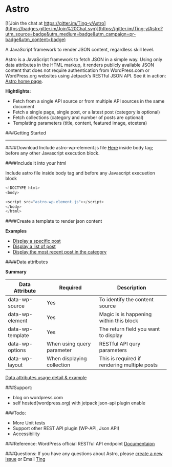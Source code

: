 Astro
=====

[![Join the chat at https://gitter.im/Ting-y/Astro](https://badges.gitter.im/Join%20Chat.svg)](https://gitter.im/Ting-y/Astro?utm_source=badge&utm_medium=badge&utm_campaign=pr-badge&utm_content=badge)

A JavaScript framework to render JSON content, regardless skill level.

Astro is a JavaScript framework to fetch JSON in a simple way. Using only data attributes in the HTML markup, it renders publicly available JSON content that does not require authentication from WordPress.com or WordPress.org websites using Jetpack‘s RESTful JSON API. See it in action: [Astro home page](http://ting-y.github.io/Astro).

**Hightlights:**
* Fetch from a single API source or from multiple API sources in the same document
* Fetch a single page, single post, or a latest post (category is optional)
* Fetch collections (category and number of posts are optional)
* Templating parameters (title, content, featured image, etcetera)

###Getting Started
___
####Download
Include astro-wp-element.js file [Here](https://github.com/Ting-y/Astro/releases) inside body tag; before any other Javascript execution block.

####Include it into your html

Include astro file inside body tag and before any Javascript execuetion block
```javascript
<!DOCTYPE html>
<body>

<script src="astro-wp-element.js"></script>
</body>
</html>
```

####Create a template to render json content

**Examples**

* [Display a specific post](https://github.com/Ting-y/Astro/blob/master/examples/example1-display-single-post.html)
* [Display a list of post](https://github.com/Ting-y/Astro/blob/master/examples/example2-display-collections.html)
* [Display the most recent post in the category](https://github.com/Ting-y/Astro/blob/master/examples/example3-display-most-recently-post.html)

####Data attributes

**Summary**

| Data Attribute      | Required |Description                            |
|---------------------|----------|---------------------------------------|
| data-wp-source      | Yes      | To identify the content source
| data-wp-element     | Yes      | Magic is is happening within this block |
| data-wp-template    | Yes      | The return field you want to display|
| data-wp-options     | When using query parameter     | RESTful API qury parameters            |
| data-wp-layout      | When displaying collection     | This is required if rendering multiple posts |

[Data attributes usage detail & example](https://github.com/Ting-y/Astro/wiki/Data-attributes-usage-and-explanation)

###Support:

-  blog on wordpress.com
-  self hosted(wordpress.org) with jetpack json-api plugin enable


###Todo:
- More Unit tests
- Support other REST API plugin (WP-API, Json API) 
- Accessibility

###Reference:
WordPress official RESTful API endpoint
[Documentaion](https://developer.wordpress.com/docs/api/)

###Questions:
If you have any questions about Astro, please [create a new issue](https://github.com/Ting-y/Astro/issues) or Email [Ting](mailto:ting.yatingyang@gmail.com)
